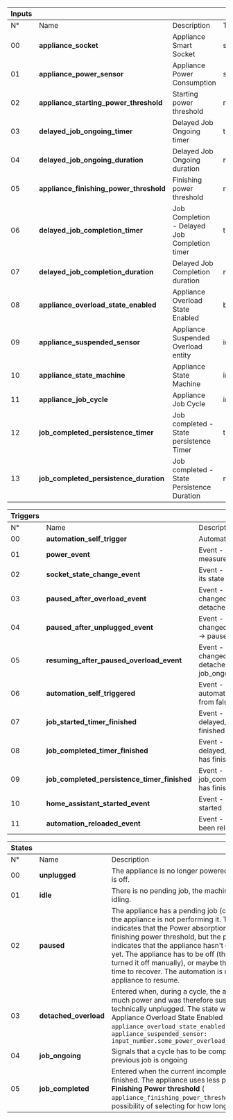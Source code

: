 | Inputs | | | | | |
| ------ | --- | ---- | -- | -- | -- |
| N°     | Name | Description | Type | Helper? | Optional / Required |
| 00     | **appliance\_socket** | Appliance Smart Socket | switch. | True | *REQUIRED |
| 01     | **appliance\_power\_sensor** | Appliance Power Consumption | sensor. | True | *REQUIRED |
| 02     | **appliance\_starting\_power\_threshold** | Starting power threshold | number | False | *REQUIRED |
| 03     | **delayed\_job\_ongoing\_timer** | Delayed Job Ongoing timer | timer. | True | OPTIONAL |
| 04     | **delayed\_job\_ongoing\_duration** | Delayed Job Ongoing duration | number | False | OPTIONAL |
| 05     | **appliance\_finishing\_power\_threshold** | Finishing power threshold | number | False | *REQUIRED |
| 06     | **delayed\_job\_completion\_timer** | Job Completion - Delayed Job Completion timer | timer. | True | OPTIONAL |
| 07     | **delayed\_job\_completion\_duration** | Delayed Job Completion duration | number | False | OPTIONAL |
| 08     | **appliance\_overload\_state\_enabled** | Appliance Overload State Enabled | boolean | False | *REQUIRED |
| 09     | **appliance\_suspended\_sensor** | Appliance Suspended Overload entity | input_number. | True |OPTIONAL but *REQUIRED if `appliance_overload_state_enabled: true` |
| 10     | **appliance\_state\_machine** | Appliance State Machine | input_select. | True | *REQUIRED |
| 11     | **appliance\_job\_cycle** | Appliance Job Cycle | input_boolean. | True | *REQUIRED |
| 12     | **job\_completed\_persistence\_timer** | Job completed - State persistence Timer | timer. | True | OPTIONAL |
| 13     | **job\_completed\_persistence\_duration** | Job completed - State Persistence Duration | number | True | OPTIONAL |


| Triggers | | |
| -------- | --- | --- |
| N°       | Name | Description |
| 00       | **automation\_self\_trigger** | Automation Self-triggering entity |
| 01       | **power\_event** | Event - A new power measurement is received |
| 02       | **socket\_state\_change\_event** | Event - The socket had changed its state (ON <-> OFF) |
| 03       | **paused\_after\_overload\_event** | Event - The state machine changed state. From detached\_overload -> paused |
| 04       | **paused\_after\_unplugged\_event** | Event - The state machine changed state. From unplugged -> paused |
| 05       | **resuming\_after\_paused\_overload\_event** | Event - The state machine changed state. From detached\_overload -> job\_ongoing |
| 06       | **automation\_self\_triggered** | Event - The automation\_self\_trigger changed from false  \-> true |
| 07       | **job\_started\_timer\_finished** | Event - delayed\_job\_ongoing\_timer has finished counting |
| 08       | **job\_completed\_timer\_finished** | Event - delayed\_job\_completion\_timer has finished counting |
| 09       | **job\_completed\_persistence\_timer\_finished** | Event - job\_completed\_persistence\_timer has finished counting |
| 10       | **home\_assistant\_started\_event** | Event - Home Assistant has started |
| 11       | **automation\_reloaded\_event** | Event - The automation have been reloaded |


| States | | |
| ------ | --- | --- |
| N°     | Name | Description |
| 00     | **unplugged** | The appliance is no longer powered. The smart socket is off.  |
| 01     | **idle** | There is no pending job, the machine is powered but idling. |
| 02     | **paused** | The appliance has a pending job (cycle still on) but the appliance is not performing it. The state also indicates that the Power absorption is lower than the finishing power threshold, but the previous state indicates that the appliance hasn't completed its job yet. The appliance has to be off (the user may have turned it off manually), or maybe the job needs some time to recover. The automation is now waiting for the appliance to resume. |
| 03     | **detached_overload** | Entered when, during a cycle, the appliance used too much power and was therefore suspended. It is also technically unplugged. The state work only if Appliance Overload State Enabled `appliance_overload_state_enabled: true` and `appliance_suspended_sensor: input_number.some_power_overload_sensor_is_present`  |
| 04     | **job_ongoing** | Signals that a cycle has to be complete and a new or a previous job is ongoing |
| 05     | **job_completed** | Entered when the current incomplete job cycle is finished. The appliance uses less power than the **Finishing Power threshold** ( `appliance_finishing_power_threshold`) (with the possibility of selecting for how long). |

